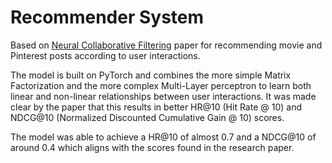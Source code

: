 # Recommender System

Based on [Neural Collaborative Filtering](https://arxiv.org/pdf/1708.05031) paper for recommending movie and Pinterest posts according to user interactions.

The model is built on PyTorch and combines the more simple Matrix Factorization and the more complex Multi-Layer perceptron to learn both linear and non-linear relationships between user interactions. It was made clear by the paper that this results in better HR@10 (Hit Rate @ 10) and NDCG@10 (Normalized Discounted Cumulative Gain @ 10) scores.

The model was able to achieve a HR@10 of almost 0.7 and a NDCG@10 of around 0.4 which aligns with the scores found in the research paper.